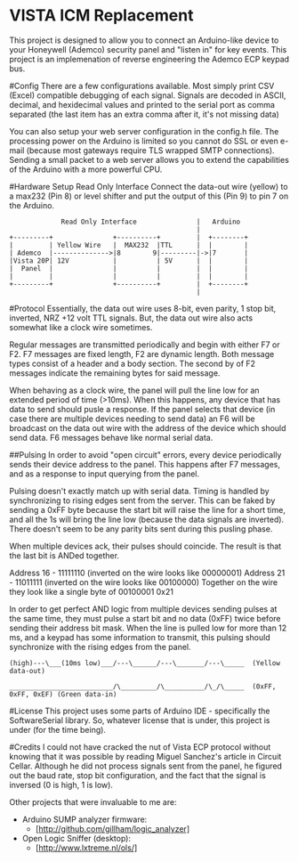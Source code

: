 # VISTA ICM Replacement
This project is designed to allow you to connect an Arduino-like device to your Honeywell (Ademco) security panel and "listen in" for key events.  This project is an implemenation of reverse engineering the Ademco ECP keypad bus.

#Config
There are a few configurations available.  Most simply print CSV (Excel) compatible debugging of each signal.  Signals are decoded in ASCII, decimal, and hexidecimal values and printed to the serial port as comma separated (the last item has an extra comma after it, it's not missing data)

You can also setup your web server configuration in the config.h file.  The processing power on the Arduino is limited so you cannot do SSL or even e-mail (because most gateways require TLS wrapped SMTP connections).  Sending a small packet to a web server allows you to extend the capabilities of the Arduino with a more powerful CPU.

#Hardware Setup Read Only Interface
Connect the data-out wire (yellow) to a max232 (Pin 8) or level shifter and put the output of this (Pin 9) to pin 7 on the Arduino. 

                 Read Only Interface               |   Arduino    
                                                   |             
    +---------+               +----------+         |  +--------+ 
    |         | Yellow Wire   |  MAX232  |TTL      |  |        | 
    | Ademco  |-------------->|8        9|---------|->|7       | 
    |Vista 20P| 12V           |          | 5V      |  |        | 
    |  Panel  |               |          |         |  |        | 
    |         |               |          |         |  |        | 
    +---------+               +----------+         |  +--------+ 
                                                   |             
                     



#Protocol
Essentially, the data out wire uses 8-bit, even parity, 1 stop bit, inverted, NRZ +12 volt TTL signals.  But, the data out wire also acts somewhat like a clock wire sometimes.  

Regular messages are transmitted periodically and begin with either F7 or F2.  F7 messages are fixed length, F2 are dynamic length.  Both message types consist of a header and a body section.  The second by of F2 messages indicate the remaining bytes for said message.

When behaving as a clock wire, the panel will pull the line low for an extended period of time (&gt;10ms).  When this happens, any device that has data to send should pusle a response.  If the panel selects that device (in case there are multiple devices needing to send data) an F6 will be broadcast on the data out wire with the address of the device which should send data.  F6 messages behave like normal serial data.


##Pulsing
In order to avoid "open circuit" errors, every device periodically sends their device address to the panel.  This happens after F7 messages, and as a response to input querying from the panel.

Pulsing doesn't exactly match up with serial data.  Timing is handled by synchronizing to rising edges sent from the server.  This can be faked by sending a 0xFF byte because the start bit will raise the line for a short time, and all the 1s will bring the line low (because the data signals are inverted).  There doesn't seem to be any parity bits sent during this pusling phase.

When multiple devices ack, their pulses should coincide.  The result is that the last bit is ANDed together.

Address 16 - 11111110  (inverted on the wire looks like 00000001)
Address 21 - 11011111  (inverted on the wire looks like 00100000)
Together on the wire they look like a single byte of    00100001 0x21

In order to get perfect AND logic from multiple devices sending pulses at the same time, they must pulse a start bit and no data (0xFF) twice before sending their address bit mask.  When the line is pulled low for more than 12 ms, and a keypad has some information to transmit, this pulsing should synchronize with the rising edges from the panel.


    (high)---\___(10ms low)___/---\______/---\_______/---\_____  (Yellow data-out)
    
    __________________________/\_________/\__________/\_/\_____  (0xFF, 0xFF, 0xEF) (Green data-in)

#License
This project uses some parts of Arduino IDE - specifically the SoftwareSerial library.  So, whatever license that is under, this project is under (for the time being).

#Credits
I could not have cracked the nut of Vista ECP protocol without knowing that it was possible by reading Miguel Sanchez's article in Circuit Cellar.  Although he did not process signals sent from the panel, he figured out the baud rate, stop bit configuration, and the fact that the signal is inversed (0 is high, 1 is low).

Other projects that were invaluable to me are:

* Arduino SUMP analyzer firmware:
  * [http://github.com/gillham/logic_analyzer]
* Open Logic Sniffer (desktop):
  * [http://www.lxtreme.nl/ols/]
